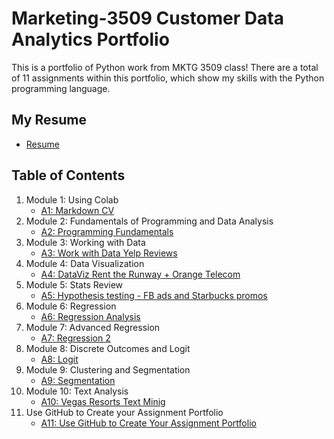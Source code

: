 # Marketing-3509 Customer Data Analytics Portfolio
This is a portfolio of Python work from MKTG 3509 class! There are a total of 11 assignments within this portfolio, which show my skills with the Python programming language. 

## My Resume
- [Resume](https://colab.research.google.com/drive/1RIwCKXgb2RSWnVtdU05ONxU-Yn3xV9Oq?usp=sharing)

## Table of Contents
1. Module 1: Using Colab
    - [A1: Markdown CV](https://colab.research.google.com/drive/1RIwCKXgb2RSWnVtdU05ONxU-Yn3xV9Oq?usp=sharing)
2. Module 2: Fundamentals of Programming and Data Analysis
    - [A2: Programming Fundamentals](https://colab.research.google.com/drive/1z8V7-AE1zeOs4iu8BuiAfxWAKEK4eD33?usp=sharing)
3. Module 3: Working with Data
    - [A3: Work with Data Yelp Reviews](https://colab.research.google.com/drive/1wF4XUWBC6y2dcmup_N_sVCWfWeQESOw7?usp=sharing)
4. Module 4: Data Visualization 
    - [A4: DataViz Rent the Runway + Orange Telecom](https://colab.research.google.com/drive/1-T0iFKMCjbIiReHbmxWN4SXAZnOixH9V?usp=sharing)
5. Module 5: Stats Review
    - [A5: Hypothesis testing - FB ads and Starbucks promos](https://colab.research.google.com/drive/1S44RMdOez1ZBHczH5GxE330tOlTEwfZG?usp=sharing)
6. Module 6: Regression
    - [A6: Regression Analysis](https://colab.research.google.com/drive/1pe8Ort224vzXvdrygO-kX8K9Gs2FgzUH?usp=sharing)
7. Module 7: Advanced Regression
    - [A7: Regression 2](https://colab.research.google.com/drive/13IG67ZlqPGZTVxkuzPx1qOMAP_qgrlhZ?usp=sharing)
8. Module 8: Discrete Outcomes and Logit
    - [A8: Logit](https://colab.research.google.com/drive/1ihnwWTjnv96B8G-glxWVjSip2wqkSY9t?usp=sharing)
9. Module 9: Clustering and Segmentation
    - [A9: Segmentation](https://colab.research.google.com/drive/1NBitd9VyYwEtcU3wusc98E9Kxlu9MDfb?usp=sharing)
10. Module 10: Text Analysis
    - [A10: Vegas Resorts Text Minig](https://colab.research.google.com/drive/1oGgXI2iOlbd5PP_VvoX0vZY9eC8ziRqM?usp=sharing)
11. Use GitHub to Create your Assignment Portfolio
    - [A11: Use GitHub to Create Your Assignment Portfolio](https://github.com/juliaguerin/Marketing-3509-Analytics/blob/main/README.md)
